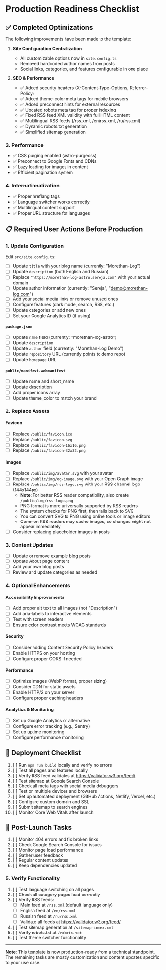 # Production Readiness Checklist

## ✅ Completed Optimizations

The following improvements have been made to the template:

1. **Site Configuration Centralization**
   - All customizable options now in `site.config.ts`
   - Removed hardcoded author names from posts
   - Social links, categories, and features configurable in one place

2. **SEO & Performance**
   - ✅ Added security headers (X-Content-Type-Options, Referrer-Policy)
   - ✅ Added theme-color meta tags for mobile browsers
   - ✅ Added preconnect hints for external resources
   - ✅ Updated robots meta tag for proper indexing
   - ✅ Fixed RSS feed XML validity with full HTML content
   - ✅ Multilingual RSS feeds (/rss.xml, /en/rss.xml, /ru/rss.xml)
   - ✅ Dynamic robots.txt generation
   - ✅ Simplified sitemap generation

### 3. **Performance**
- ✅ CSS purging enabled (astro-purgecss)
- ✅ Preconnect to Google Fonts and CDNs
- ✅ Lazy loading for images in content
- ✅ Efficient pagination system

### 4. **Internationalization**
- ✅ Proper hreflang tags
- ✅ Language switcher works correctly
- ✅ Multilingual content support
- ✅ Proper URL structure for languages

## 📋 Required User Actions Before Production

### 1. **Update Configuration**

Edit `src/site.config.ts`:

- [ ] Update `title` with your blog name (currently: "Morethan-Log")
- [ ] Update `description` (both English and Russian)
- [ ] Replace `"https://morethan-log-astro.sereja.com"` with your actual domain
- [ ] Update author information (currently: "Sereja", "demo@morethan-log.com")
- [ ] Add your social media links or remove unused ones
- [ ] Configure features (dark mode, search, RSS, etc.)
- [ ] Update categories or add new ones
- [ ] Set your Google Analytics ID (if using)

#### `package.json`
- [ ] Update `name` field (currently: "morethan-log-astro")
- [ ] Update `description` 
- [ ] Update `author` field (currently: "Morethan-Log Demo")
- [ ] Update `repository` URL (currently points to demo repo)
- [ ] Update `homepage` URL

#### `public/manifest.webmanifest`
- [ ] Update name and short_name
- [ ] Update description
- [ ] Add proper icons array
- [ ] Update theme_color to match your brand

### 2. **Replace Assets**

#### Favicon
- [ ] Replace `/public/favicon.ico`
- [ ] Replace `/public/favicon.svg`
- [ ] Replace `/public/favicon-16x16.png`
- [ ] Replace `/public/favicon-32x32.png`

#### Images
- [ ] Replace `/public/img/avatar.svg` with your avatar
- [ ] Replace `/public/img/og-image.svg` with your Open Graph image
- [ ] Replace `/public/img/rss-logo.svg` with your RSS channel logo (144x144px)
  - **Note**: For better RSS reader compatibility, also create `/public/img/rss-logo.png`
  - PNG format is more universally supported by RSS readers
  - The system checks for PNG first, then falls back to SVG
  - You can convert SVG to PNG using online tools or image editors
  - Common RSS readers may cache images, so changes might not appear immediately
- [ ] Consider replacing placeholder images in posts

### 3. **Content Updates**
- [ ] Update or remove example blog posts
- [ ] Update About page content
- [ ] Add your own blog posts
- [ ] Review and update categories as needed

### 4. **Optional Enhancements**

#### Accessibility Improvements
- [ ] Add proper alt text to all images (not "Description")
- [ ] Add aria-labels to interactive elements
- [ ] Test with screen readers
- [ ] Ensure color contrast meets WCAG standards

#### Security
- [ ] Consider adding Content Security Policy headers
- [ ] Enable HTTPS on your hosting
- [ ] Configure proper CORS if needed

#### Performance
- [ ] Optimize images (WebP format, proper sizing)
- [ ] Consider CDN for static assets
- [ ] Enable HTTP/2 on your server
- [ ] Configure proper caching headers

#### Analytics & Monitoring
- [ ] Set up Google Analytics or alternative
- [ ] Configure error tracking (e.g., Sentry)
- [ ] Set up uptime monitoring
- [ ] Configure performance monitoring

## 🚀 Deployment Checklist

1. [ ] Run `npm run build` locally and verify no errors
2. [ ] Test all pages and features locally
3. [ ] Verify RSS feed validates at https://validator.w3.org/feed/
4. [ ] Test sitemap at Google Search Console
5. [ ] Check all meta tags with social media debuggers
6. [ ] Test on multiple devices and browsers
7. [ ] Set up automated deployment (GitHub Actions, Netlify, Vercel, etc.)
8. [ ] Configure custom domain and SSL
9. [ ] Submit sitemap to search engines
10. [ ] Monitor Core Web Vitals after launch

## 📝 Post-Launch Tasks

1. [ ] Monitor 404 errors and fix broken links
2. [ ] Check Google Search Console for issues
3. [ ] Monitor page load performance
4. [ ] Gather user feedback
5. [ ] Regular content updates
6. [ ] Keep dependencies updated

### 5. **Verify Functionality**

1. [ ] Test language switching on all pages
2. [ ] Check all category pages load correctly
3. [ ] Verify RSS feeds:
   - [ ] Main feed at `/rss.xml` (default language only)
   - [ ] English feed at `/en/rss.xml`
   - [ ] Russian feed at `/ru/rss.xml`
   - [ ] Validate all feeds at https://validator.w3.org/feed/
4. [ ] Test sitemap generation at `/sitemap-index.xml`
5. [ ] Verify robots.txt at `/robots.txt`
6. [ ] Test theme switcher functionality

---

**Note**: This template is now production-ready from a technical standpoint. The remaining tasks are mostly customization and content updates specific to your use case. 
